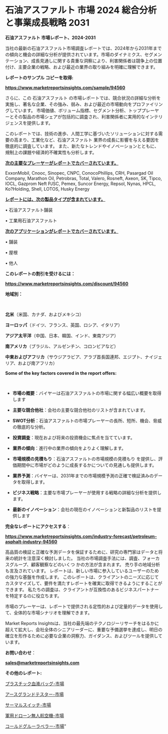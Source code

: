 # 石油アスファルト 市場 2024 総合分析と事業成長戦略 2031

<strong>石油アスファルト 市場レポート、2024-2031</strong>

当社の最新の石油アスファルト市場調査レポートでは、2024年から2031年までの傾向と機会の詳細な分析が提供されています。市場のダイナミクス、セグメンテーション、成長見通しに関する貴重な洞察により、利害関係者は競争上の位置付け、主要企業の戦略、および最近の業界の取り組みを明確に理解できます。



<strong>レポートのサンプル コピーを取得:</strong> <a href=https://www.marketreportsinsights.com/sample/94560>

<strong><u>https://www.marketreportsinsights.com/sample/94560</u></strong></a>

さらに、この 石油アスファルト の市場レポートでは、競合状況の詳細な分析を実施し、著名な企業、その強み、弱み、および最近の市場動向をプロファイリングしています。 市場価値、ボリューム指標、セグメント分析、トッププレーヤーとその製品の市場シェアが包括的に調査され、利害関係者に実用的なインテリジェンスを提供します。

このレポートでは、技術の進歩、人間工学に基づいたソリューションに対する需要の高まり、工業化など、石油アスファルト 業界の成長に影響を与える要因を徹底的に調査しています。 また、新たなトレンドやイノベーションとともに、規制上の課題や経済的不確実性も分析します。



<strong><u>次の主要なプレーヤーがレポートでカバーされています。</u></strong>

ExxonMobil, Cnooc, Sinopec, CNPC, ConocoPhillips, CRH, Pasargad Oil Company, Marathon Oil, Petrobras, Total, Valero, Rosneft, Axeon, SK, Tipco, IOCL, Gazprom Neft PJSC, Pemex, Suncor Energy, Repsol, Nynas, HPCL, Ko?Holding, Shell, LOTOS, Husky Energy



<strong><u><b>レポートには、次の製品タイプが含まれています。</b></u></strong>

• 石油アスファルト舗装

• 工業用石油アスファルト



<strong><u><b>次のアプリケーションがレポートでカバーされています。</b></u></strong>

• 舗装

• 屋根

• 他人



<strong><b>このレポートの割引を受けるには：</b></strong>

<a href=https://www.marketreportsinsights.com/discount/94560>

<strong><u>https://www.marketreportsinsights.com/discount/94560</u></strong></a>



<strong>地域別：</strong>

<strong> </strong>



<strong>北米</strong>（米国、カナダ、およびメキシコ）



<strong>ヨーロッパ</strong>（ドイツ、フランス、英国、ロシア、イタリア）



<strong>アジア太平洋</strong>（中国、日本、韓国、インド、東南アジア）



<strong>南アメリカ</strong>（ブラジル、アルゼンチン、コロンビアなど）



<strong>中東およびアフリカ</strong>（サウジアラビア、アラブ首長国連邦、エジプト、ナイジェリア、および南アフリカ）



<strong>Some of the key factors covered in the report offers:</strong>

<strong> </strong>
<ul>
  <li>

<strong>市場の概要</strong>：バイヤーは石油アスファルトの市場に関する幅広い概要を取得します</li>
  <li>

<strong>主要な競合他社</strong>：会社の主要な競合他社のリストが含まれています。</li>
  <li>

<strong>SWOT分析</strong>：石油アスファルトの市場プレーヤーの長所、短所、機会、脅威の徹底的な分析。</li>
  <li>

<strong>投資調査</strong>：現在および将来の投資機会に焦点を当てています。</li>
  <li>

<strong>業界の傾向</strong>：進行中の業界の傾向をよりよく理解します。</li>
  <li>

<strong>市場規模の見積もり</strong>：石油アスファルトの市場規模の見積もり を提供し、評価期間中に市場がどのように成長するかについての見通しも提供します。</li>
  <li>

<strong>業界予測</strong>：バイヤーは、2031年までの市場規模予測の正確で検証済みのデータを取得します。</li>
  <li>

<strong>ビジネス戦略</strong>：主要な市場プレーヤーが使用する戦略の詳細な分析を提供します。</li>
  <li>

<strong>最新のイノベーション</strong>：会社の現在のイノベーションと新製品のリストを提供します</li>
</ul>


<strong>完全なレポートにアクセスする</strong>：

<a href=https://www.marketreportsinsights.com/industry-forecast/petroleum-asphalt-industry-94560>

<strong><u>https://www.marketreportsinsights.com/industry-forecast/petroleum-asphalt-industry-94560</u></strong></a>

高品質の検証と正確な予測データを保証するために、研究の専門家はデータと将来の統計を注意深く検討しました。 当社の市場調査手法には、調査、フォーカスグループ、顧客観察などのいくつ かの方法が含まれます。 売り手の地域分析も言及されています。 レポートは、新しい市場に参入しているユーザーのための強力な基盤を作成します。 このレポートは、クライアントのニーズに応じてカスタマイズして、要件を満たすレポートを確実に取得できるようにすることができます。 私たちの調査は、クライアントが互換性のあるビジネスパートナーを特定するのに役立ちます。

市場のプレーヤーは、レポートで提供される定性的および定量的データを使用して、全体的な市場シナリオを理解できます。

Market Reports Insightsは、当社の最先端のテクノロジーリサーチをはるかに超えて拡大し、会社全体のシニアリーダーに、重要な予備選挙を達成し、明日の確立を形作るために必要な企業の洞察力、ガイダンス、およびツールを提供しています。



<strong><b>お問い合わせ</b></strong>：

<a href=mailto:sales@marketreportsinsights.com>

<strong><u>sales@marketreportsinsights.com</u></strong></a>



<strong>その他のレポート:</strong>

<a href=https://www.linkedin.com/pulse/プラスチック血液バッグ-市場-2023-新興市場-将来の動向と市場需要-i0laf/>プラスチック血液バッグ-市場</a>

<a href=https://www.linkedin.com/pulse/アースグランドテスター-市場-2023-推進要因と成長機会-2030-qkvmf/>アースグランドテスター-市場</a>

<a href=https://www.linkedin.com/pulse/サーマルスイッチ-市場-2023-総利益と主要ベンダー-2030-consumer-connection-collective-360-tsaef/>サーマルスイッチ-市場</a>

<a href=https://www.linkedin.com/pulse/軍用ドローン無人航空機-市場-2023-新興市場-将来の動向と市場需要-2030-pr-news-hub-5rgof/>軍用ドローン無人航空機-市場</a>

<a href=https://www.linkedin.com/pulse/コールドグルーラベラー-市場-2030-年までの需要に焦点を当てた-2023-xakfc/>コールドグルーラベラー-市場</a>"
